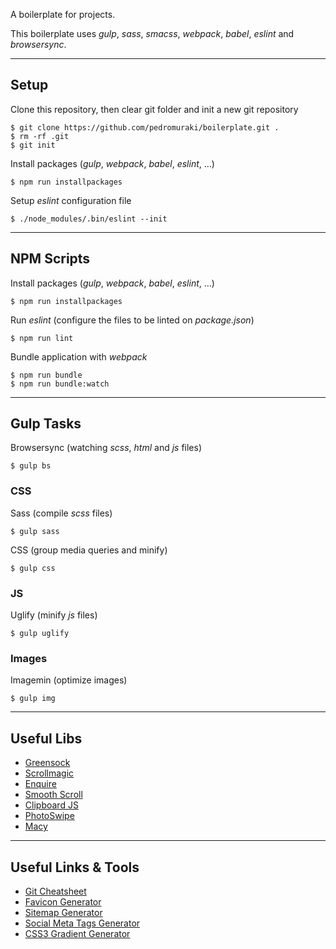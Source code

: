 A boilerplate for projects.

This boilerplate uses _gulp_, _sass_, _smacss_, _webpack_, _babel_, _eslint_ and _browsersync_.

***

## Setup
Clone this repository, then clear git folder and init a new git repository
```
$ git clone https://github.com/pedromuraki/boilerplate.git .
$ rm -rf .git
$ git init
```

Install packages (_gulp_, _webpack_, _babel_, _eslint_, ...)
```
$ npm run installpackages
```

Setup _eslint_ configuration file
```
$ ./node_modules/.bin/eslint --init
```

***

## NPM Scripts
Install packages (_gulp_, _webpack_, _babel_, _eslint_, ...)
```
$ npm run installpackages
```

Run _eslint_ (configure the files to be linted on _package.json_)
```
$ npm run lint
```

Bundle application with _webpack_
```
$ npm run bundle
$ npm run bundle:watch
```

***

## Gulp Tasks
Browsersync (watching _scss_, _html_ and _js_ files)
```
$ gulp bs
```

### CSS
Sass (compile _scss_ files)
```
$ gulp sass
```

CSS (group media queries and minify)
```
$ gulp css
```

### JS
Uglify (minify _js_ files)
```
$ gulp uglify
```

### Images
Imagemin (optimize images)
```
$ gulp img
```

***

## Useful Libs

- [Greensock](https://greensock.com/)
- [Scrollmagic](http://scrollmagic.io/)
- [Enquire](http://wicky.nillia.ms/enquire.js/)
- [Smooth Scroll](https://github.com/cferdinandi/smooth-scroll)
- [Clipboard JS](https://github.com/zenorocha/clipboard.js/)
- [PhotoSwipe](https://github.com/dimsemenov/photoswipe)
- [Macy](https://github.com/bigbitecreative/macy.js)

***

## Useful Links & Tools

- [Git Cheatsheet](https://github.com/pedromuraki/git-cheatsheet)
- [Favicon Generator](https://www.favicon-generator.org/)
- [Sitemap Generator](https://www.xml-sitemaps.com/)
- [Social Meta Tags Generator](https://megatags.co/)
- [CSS3 Gradient Generator](http://www.colorzilla.com/gradient-editor/)
